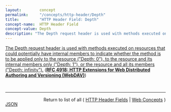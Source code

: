 ```yaml
---
layout:        concept
permalink:     "/concepts/http-header/Depth"
title:         "HTTP Header Field: Depth"
concept-name:  HTTP Header Field
concept-value: Depth
description: "The Depth request header is used with methods executed on resources that could potentially have internal members to indicate whether the method is to be applied only to the resource (\"Depth: 0\"), to the resource and its internal members only (\"Depth: 1\"), or the resource and all its members (\"Depth: infinity\")."
---
```


[The Depth request header is used with methods executed on resources that could potentially have internal members to indicate whether the method is to be applied only to the resource ("Depth: 0"), to the resource and its internal members only ("Depth: 1"), or the resource and all its members ("Depth: infinity").](http://tools.ietf.org/html/rfc4918#section-10.2 "Read documentation for HTTP Header Field &#34;Depth&#34;") (**[RFC 4918: HTTP Extensions for Web Distributed Authoring and Versioning (WebDAV)](/specs/IETF/RFC/4918 "Web Distributed Authoring and Versioning (WebDAV) consists of a set of methods, headers, and content-types ancillary to HTTP/1.1 for the management of resource properties, creation and management of resource collections, URL namespace manipulation, and resource locking (collision avoidance).")**)

<br/>
<hr/>

<p style="float : left"><a href="./Depth.json" title="JSON representing this particular Web Concept value">JSON</a></p>
<p style="text-align: right">Return to list of all ( <a href="../http-header/">HTTP Header Fields</a> | <a href="../">Web Concepts</a> )</p>
